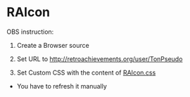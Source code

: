 # RAIcon

OBS instruction:

1. Create a Browser source

2. Set URL to http://retroachievements.org/user/TonPseudo

3. Set Custom CSS with the content of [RAIcon.css](https://raw.githubusercontent.com/Moliman/RAIcon/master/RAIcon.css)

* You have to refresh it manually
